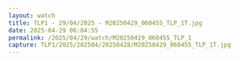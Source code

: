 ```yaml
---
layout: watch
title: TLP1 - 29/04/2025 - M20250429_060455_TLP_1T.jpg
date: 2025-04-29 06:04:55
permalink: /2025/04/29/watch/M20250429_060455_TLP_1
capture: TLP1/2025/202504/20250428/M20250429_060455_TLP_1T.jpg
---
```

